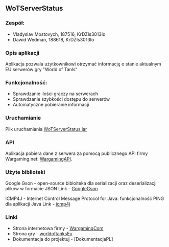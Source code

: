 ## WoTServerStatus

### Zespół:
- Vladyslav Mostovych, 187516, KrDZIs3013Io
- Dawid Wedman, 188618, KrDZIs3013Io

### Opis aplikacji

Aplikacja pozwala użytkownikowi otrzymać informację o stanie aktualnym EU serwerów gry "World of Tanls"

### Funkcjonalność:

- Sprawdzanie ilości graczy na serwerach
- Sprawdzanie szybkości dostępu do serwerów
- Automatyczne pobieranie informacji

### Uruchamianie

Plik uruchamiania [WoTServerStatus.jar]

### API

Aplikacja pobiera dane z serwera za pomocą publicznego API firmy Wargaming.net: [WargamingAPI].

### Użyte biblioteki

Google Gson - open-source bibloiteka dla serializacji oraz deserializacji plików w formacie JSON
Link - [GoogleGson]

ICMP4J - Internet Control Message Protocol for Java: funkcjonalność PING dla aplikacji Java
Link - [icmp4j]

### Linki
- Strona internetowa firmy  - [WargamingCom]
- Strona gry - [worldoftanksEu]
- Dokumentacja do projektuj - [DokumentacjaPL]

[WargamingCom]: <https://wargaming.com/en/>
[worldoftanksEu]: <https://worldoftanks.eu>
[WargamingAPI]: <https://developers.wargaming.net>
[WoTServerStatus.jar]: <https://github.com/m0stwan1ed/WotServerStatus/blob/master/Jar%20file/WoTServerStatus.jar?raw=true>
[Dokumentacja]: <https://github.com/m0stwan1ed/WotServerStatus/tree/master/WoTServerStatus-dokumentacja>
[GoogleGson]: <https://github.com/google/gson>
[icmp4j]: <http://www.icmp4j.org/d/index.html>
